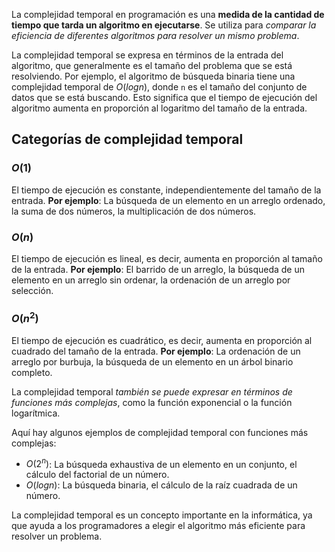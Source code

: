 La complejidad temporal en programación es una **medida de la cantidad de tiempo que tarda un algoritmo en ejecutarse**. Se utiliza para _comparar la eficiencia de diferentes algoritmos para resolver un mismo problema_.

La complejidad temporal se expresa en términos de la entrada del algoritmo, que generalmente es el tamaño del problema que se está resolviendo. Por ejemplo, el algoritmo de búsqueda binaria tiene una complejidad temporal de $O(log n)$, donde `n` es el tamaño del conjunto de datos que se está buscando. Esto significa que el tiempo de ejecución del algoritmo aumenta en proporción al logaritmo del tamaño de la entrada.
## Categorías de complejidad temporal

### $O(1)$

El tiempo de ejecución es constante, independientemente del tamaño de la entrada.
**Por ejemplo**: La búsqueda de un elemento en un arreglo ordenado, la suma de dos números, la multiplicación de dos números.
### $O(n)$

El tiempo de ejecución es lineal, es decir, aumenta en proporción al tamaño de la entrada.
**Por ejemplo**: El barrido de un arreglo, la búsqueda de un elemento en un arreglo sin ordenar, la ordenación de un arreglo por selección.
### $O(n^2)$

El tiempo de ejecución es cuadrático, es decir, aumenta en proporción al cuadrado del tamaño de la entrada.
**Por ejemplo**: La ordenación de un arreglo por burbuja, la búsqueda de un elemento en un árbol binario completo.

La complejidad temporal _también se puede expresar en términos de funciones más complejas_, como la función exponencial o la función logarítmica.

Aquí hay algunos ejemplos de complejidad temporal con funciones más complejas:

- $O(2^n)$: La búsqueda exhaustiva de un elemento en un conjunto, el cálculo del factorial de un número.
- $O(log n)$: La búsqueda binaria, el cálculo de la raíz cuadrada de un número.

La complejidad temporal es un concepto importante en la informática, ya que ayuda a los programadores a elegir el algoritmo más eficiente para resolver un problema.